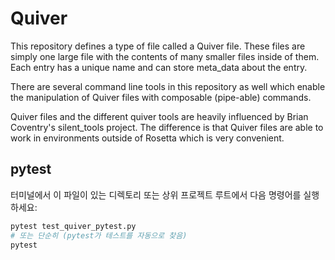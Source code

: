 # Quiver

This repository defines a type of file called a Quiver file. These files are simply one large file with the contents of many smaller files inside of them. Each entry has a unique name and can store meta_data about the entry.

There are several command line tools in this repository as well which enable the manipulation of Quiver files with composable (pipe-able) commands.

Quiver files and the different quiver tools are heavily influenced by Brian Coventry's silent_tools project. The difference is that Quiver files are able to work in environments outside of Rosetta which is very convenient.

## pytest

터미널에서 이 파일이 있는 디렉토리 또는 상위 프로젝트 루트에서 다음 명령어를 실행하세요:

```bash
pytest test_quiver_pytest.py
# 또는 단순히 (pytest가 테스트를 자동으로 찾음)
pytest
```
